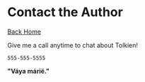 # Contact the Author

[Back Home](/)

Give me a call anytime to chat about Tolkien!

`555-555-5555`

**"Váya márië."**
